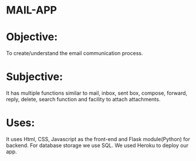 # MAIL-APP

# Objective:
To create/understand the email communication process.

# Subjective:
It has multiple functions similar to mail, inbox, sent box, compose, forward, reply, delete, search function and facility to attach attachments. 

# Uses:
It uses Html, CSS, Javascript as the front-end and Flask module(Python) for backend. For database storage we use SQL. We used Heroku to deploy our app.

